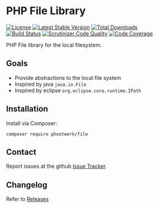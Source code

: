 # PHP File Library

[![License](https://img.shields.io/github/license/phootwork/file.svg?style=flat-square)](https://packagist.org/packages/phootwork/file)
[![Latest Stable Version](https://img.shields.io/packagist/v/phootwork/file.svg?style=flat-square)](https://packagist.org/packages/phootwork/file)
[![Total Downloads](https://img.shields.io/packagist/dt/phootwork/file.svg?style=flat-square&colorB=007ec6)](https://packagist.org/packages/phootwork/file)<br>
[![Build Status](https://img.shields.io/scrutinizer/build/g/phootwork/file.svg?style=flat-square)](https://travis-ci.org/phootwork/file)
[![Scrutinizer Code Quality](https://img.shields.io/scrutinizer/g/phootwork/file.svg?style=flat-square)](https://scrutinizer-ci.com/g/phootwork/file)
[![Code Coverage](https://img.shields.io/scrutinizer/coverage/g/phootwork/file.svg?style=flat-square)](https://scrutinizer-ci.com/g/phootwork/file)

PHP File library for the local filesystem.

## Goals

- Provide abstractions to the local file system
- Inspired by java `java.io.File`
- Inspired by eclipse `org.eclipse.core.runtime.IPath`

## Installation

Install via Composer:

```
composer require phootwork/file
```

## Contact

Report issues at the github [Issue Tracker](https://github.com/phootwork/file/issues).

## Changelog

Refer to [Releases](https://github.com/phootwork/file/releases)
